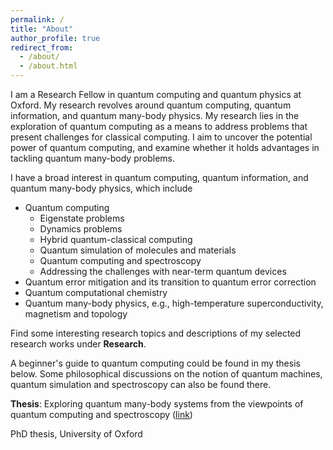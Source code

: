 ```yaml
---
permalink: /
title: "About"
author_profile: true
redirect_from: 
  - /about/
  - /about.html
---
```



I am a Research Fellow in quantum computing and quantum physics at Oxford. My research revolves around quantum computing, quantum information, and quantum many-body physics. My research lies in the exploration of quantum computing as a means to address problems that present challenges for classical computing. I aim to uncover the potential power of quantum computing, and examine whether it holds advantages in tackling quantum many-body problems. 

I have a broad interest in quantum computing, quantum information, and quantum many-body physics, which include
* Quantum computing
  *  Eigenstate problems
  *  Dynamics problems
  *  Hybrid quantum-classical computing
  *  Quantum simulation of molecules and materials
  *  Quantum computing and spectroscopy
  *  Addressing the challenges with near-term quantum devices
* Quantum error mitigation and its transition to quantum error correction
* Quantum computational chemistry
* Quantum many-body physics, e.g., high-temperature superconductivity, magnetism and topology
  
Find some interesting research topics and descriptions of my selected research works under **Research**. 

A beginner's guide to quantum computing could be found in my thesis below. Some philosophical discussions on the notion of quantum machines, quantum simulation and spectroscopy can also be found there.

**Thesis**:
Exploring quantum many-body systems from the viewpoints of quantum computing and spectroscopy ([link](https://ora.ox.ac.uk/objects/uuid:de5499cb-9c49-4be3-acc1-5be4cb81099d))

PhD thesis, University of Oxford



